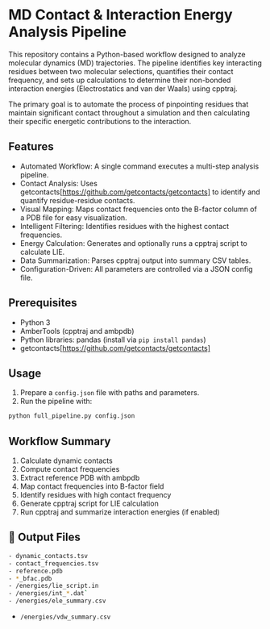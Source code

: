 # MD Contact & Interaction Energy Analysis Pipeline

This repository contains a Python-based workflow designed to analyze molecular dynamics (MD) trajectories. The pipeline identifies key interacting residues between two molecular selections, quantifies their contact frequency, and sets up calculations to determine their non-bonded interaction energies (Electrostatics and van der Waals) using cpptraj.

The primary goal is to automate the process of pinpointing residues that maintain significant contact throughout a simulation and then calculating their specific energetic contributions to the interaction.

## Features

- Automated Workflow: A single command executes a multi-step analysis pipeline.
- Contact Analysis: Uses getcontacts[https://github.com/getcontacts/getcontacts] to identify and quantify residue-residue contacts.
- Visual Mapping: Maps contact frequencies onto the B-factor column of a PDB file for easy visualization.
- Intelligent Filtering: Identifies residues with the highest contact frequencies.
- Energy Calculation: Generates and optionally runs a cpptraj script to calculate LIE.
- Data Summarization: Parses cpptraj output into summary CSV tables.
- Configuration-Driven: All parameters are controlled via a JSON config file.

## Prerequisites

- Python 3
- AmberTools (cpptraj and ambpdb)
- Python libraries: pandas (install via `pip install pandas`)
- getcontacts[https://github.com/getcontacts/getcontacts]

## Usage

1. Prepare a `config.json` file with paths and parameters.
2. Run the pipeline with:
```bash
python full_pipeline.py config.json
```

## Workflow Summary

1. Calculate dynamic contacts
2. Compute contact frequencies
3. Extract reference PDB with ambpdb
4. Map contact frequencies into B-factor field
5. Identify residues with high contact frequency
6. Generate cpptraj script for LIE calculation
7. Run cpptraj and summarize interaction energies (if enabled)

## 📂 Output Files
```bash
- dynamic_contacts.tsv
- contact_frequencies.tsv
- reference.pdb
- *_bfac.pdb
- /energies/lie_script.in
- /energies/int_*.dat`
- /energies/ele_summary.csv
```
- `/energies/vdw_summary.csv`


